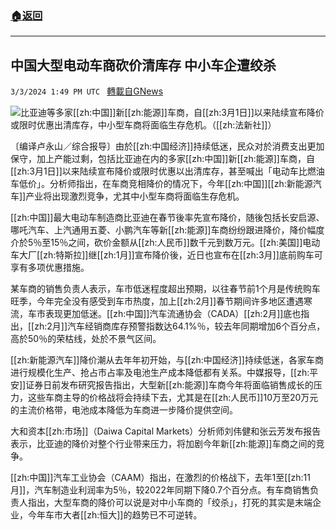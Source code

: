 ###  [:house:返回](README.md)
---


## 中国大型电动车商砍价清库存  中小车企遭绞杀
`3/3/2024 1:49 PM UTC ` [轉載自GNews](https://gnews.org/articles/2361368)

![](https://img.ltn.com.tw/Upload/business/page/800/2024/03/03/4596220_1.jpg "")比亚迪等多家[[zh:中国]]新[[zh:能源]]车商，自[[zh:3月1日]]以来陆续宣布降价或限时优惠出清库存，中小型车商将面临生存危机。（[[zh:法新社]]）

〔编译卢永山／综合报导〕由於[[zh:中国经济]]持续低迷，民众对於消费支出更加保守，加上产能过剩，包括比亚迪在内的多家[[zh:中国]]新[[zh:能源]]车商，自[[zh:3月1日]]以来陆续宣布降价或限时优惠以出清库存，甚至喊出「电动车比燃油车低价」。分析师指出，在车商竞相降价的情况下，今年[[zh:中国]][[zh:新能源汽车]]产业将出现激烈竞争，尤其中小型车商将面临生存危机。

[[zh:中国]]最大电动车制造商比亚迪在春节後率先宣布降价，随後包括长安启源、哪吒汽车、上汽通用五菱、小鹏汽车等新[[zh:能源]]车商纷纷跟进降价，降价幅度介於5％至15％之间，砍价金额从[[zh:人民币]]数千元到数万元。[[zh:美国]]电动车大厂[[zh:特斯拉]]继[[zh:1月]]宣布降价後，近日也宣布在[[zh:3月]]底前购车可享有多项优惠措施。

某车商的销售负责人表示，车市低迷程度超出预期，以往春节前1个月是传统购车旺季，今年完全没有感受到车市热度，加上[[zh:2月]]春节期间许多地区遭遇寒流，车市表现更加低迷。[[zh:中国]]汽车流通协会（CADA）[[zh:2月]]底也指出，[[zh:2月]]汽车经销商库存预警指数达64.1%％，较去年同期增加6个百分点，高於50％的荣枯线，处於不景气区间。

[[zh:新能源汽车]]降价潮从去年年初开始，与[[zh:中国经济]]持续低迷，各家车商进行规模化生产、抢占市占率及电池生产成本降低都有关系。中媒报导，[[zh:平安]]证券日前发布研究报告指出，大型新[[zh:能源]]车商今年将面临销售成长的压力，这些车商主导的价格战将会持续下去，尤其是在[[zh:人民币]]10万至20万元的主流价格带，电池成本降低为车商进一步降价提供空间。

大和资本[[zh:市场]]（Daiwa Capital Markets）分析师刘伟健和张云芳发布报告表示，比亚迪的降价对整个行业带来压力，将加剧今年新[[zh:能源]]车商之间的竞争。

[[zh:中国]]汽车工业协会（CAAM）指出，在激烈的价格战下，去年1至[[zh:11月]]，汽车制造业利润率为5％，较2022年同期下降0.7个百分点。有车商销售负责人指出，大型车商的降价可以说是对中小车商的「绞杀」，打死的其实是末端企业，今年车市大者[[zh:恒大]]的趋势已不可逆转。
